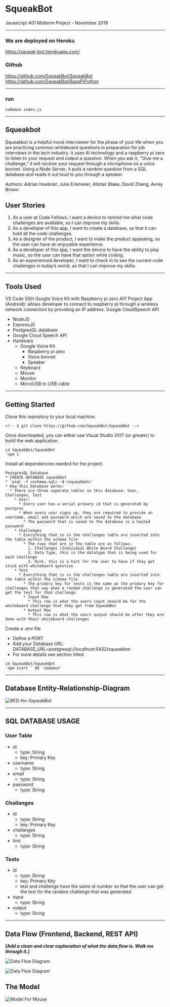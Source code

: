 # SqueakBot
Javascript 401 Midterm Project - November 2019

--------------------------------------------------

### We are deployed on Heroku
https://squeak-bot.herokuapp.com/

### Github
https://github.com/SqueakBot/SqueakBot
https://github.com/SqueakBot/RaspPiPython

--------------------------------------------------
### run
`nodemon index.js`

--------------------------------------------------

## Squeakbot

Squeakbot is a helpful mock interviewer for the phase of your life when you are practicing common whiteboard questions 
in preparation for job interviews in the tech industry. It uses AI technology and a raspberry pi zero to listen to your 
request and output a question. When you ask it, "Give me a challenge," it will receive your request through a microphone
on a voice bonnet. Using a Node Server, it pulls a random question from a SQL database and reads it out loud to you through a speaker. 

Authors: Adrian Huebner, Julie Erlemeier, Alistair Blake, David Zheng, Avrey Brown

## User Stories

1. As a user at Code Fellows, I want a device to remind me what code challenges are available, so I can improve my skills.
2. As a developer of this app, I want to create a database, so that it can hold all the code challenges.
3. As a designer of the product, I want to make the product appealing, so the user can have an enjoyable experience.
4. As a developer of this app, I want the device to have the ability to play music, so the user can have that option while coding.
5. As an experienced developer, I want to check in to see the current code challenges in today’s world, so that I can improve my skills.

--------------------------------------------------

## Tools Used

VS Code
SSH
Google Voice Kit with Raspberry pi zero
AIY Project App (Android): allows developer to connect to raspberry pi through a wireless network connection by providing an IP address.
Google CloudSpeech API

- NodeJS
- ExpressJS
- PostgresQL database
- Google Cloud Speech API
- Hardware
  - Google Voice Kit
    - Raspberry pi zero
    - Voice bonnet
    - Speaker
  - Keyboard
  - Mouse
  - Monitor
  - MicroUSB to USB cable
  
---------------------------------

## Getting Started

Clone this repository to your local machine.
```
<!-- $ git clone https://github.com/SqueakBot/SqueakBot -->
```
Once downloaded, you can either use Visual Studio 2017 (or greater) to build the web application.
```
cd SqueakBot/SqueakBot
`npm i`
```
Install all dependencies needed for the project.
```
PostgresQL Database
* CREATE DATABASE squeakbot
* `psql -f <schema.sql> -d <squeakbot>`
* How this Database works:
  * There are three seperate tables in this database: User, Challenges, Test
    * User:
      * Every user has a serial primary id that is generated by postgres
      * When every user signs up, they are required to provide an username, email and password which are saved to the database
        * The password that is saved to the database is a hashed password
    * Challenges
      * Everything that is in the challenges table are inserted into the table within the schema file
        * The rows that are in the table are as follows:
          1. Challenges (Individual White Board Challenge)
          2. Data Type, this is the datatype that is being used for each challenge
          3. Hint, this is a hint for the user to have if they get stuck with whiteboard question
    * Test
      * Everything that is in the challenges table are inserted into the table within the schema file
        * The primary key for tests is the same as the primary key for challenges that way when a random challenge is generated the user can get the test for that challenge
        * Input Row
          * This row is what the users input should be for the whiteboard challenge that they get from SqueakBot
        * Output Row
          * This row is what the users output should be after they are done with their whiteboard challenges
```
Create a .env file
* Define a PORT
* Add your Database URL: DATABASE_URL=postgresql://localhost:5432/squeakbot
* For more details see section titled: 
```
cd SqueakBot/SqueakBot
`npm start ` OR `nodemon`
```
---------------------------

## Database Entity-Relationship-Diagram

![RED-for-SqueakBot](./assets/DBForSqueakBot.png)

---------------------------

## SQL DATABASE USAGE

### User Table

- id
  - type: String
  - key: Primary Key
- username
  - type: String
- email
  - type: String
- password
  - type: String

### Challanges

- id
  - type: String
  - key: Primary Key
- challanges
  - type: String
- hint
  - type: String

### Tests

- id
  - type: String
  - key: Primary Key
  - test and challenge have the same id number so that the user can get the test for the random challenge that was generated
- input
  - type: String
- output
  - type: String

--------------------------------------
## Data Flow (Frontend, Backend, REST API)
***[Add a clean and clear explanation of what the data flow is. Walk me through it.]***

![Data Flow Diagram](./assets/Flowchart.jpg)

![Data Flow Diagram](./assets/Flowchart2.jpg)
## The Model

![Model For Mouse](./assets/bigBoi.PNG)